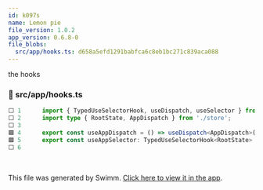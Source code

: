 ```yaml
---
id: k097s
name: Lemon pie
file_version: 1.0.2
app_version: 0.6.8-0
file_blobs:
  src/app/hooks.ts: d658a5efd1291babfca6c8eb1bc271c839aca088
---
```


the hooks
<!-- NOTE-swimm-snippet: the lines below link your snippet to Swimm -->
### 📄 src/app/hooks.ts
```typescript
⬜ 1      import { TypedUseSelectorHook, useDispatch, useSelector } from 'react-redux';
⬜ 2      import type { RootState, AppDispatch } from './store';
⬜ 3      
🟩 4      export const useAppDispatch = () => useDispatch<AppDispatch>();
🟩 5      export const useAppSelector: TypedUseSelectorHook<RootState> = useSelector;
⬜ 6      
```

<br/>

This file was generated by Swimm. [Click here to view it in the app](https://swimm-web-app.web.app/repos/Z2l0aHViJTNBJTNBc3Rva2Utd2VhdGhlciUzQSUzQUFkZGllQ29oZW4=/docs/k097s).